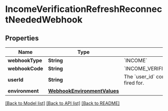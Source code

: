 # IncomeVerificationRefreshReconnectNeededWebhook

## Properties
Name | Type | Description | Notes
------------ | ------------- | ------------- | -------------
**webhookType** | **String** | &#x60;INCOME&#x60; | 
**webhookCode** | **String** | &#x60;INCOME_VERIFICATION_REFRESH_RECONNECT_NEEDED&#x60; | 
**userId** | **String** | The &#x60;user_id&#x60; corresponding to the user the webhook has fired for. | 
**environment** | [**WebhookEnvironmentValues**](WebhookEnvironmentValues.md) |  | 

[[Back to Model list]](../README.md#documentation-for-models) [[Back to API list]](../README.md#documentation-for-api-endpoints) [[Back to README]](../README.md)


